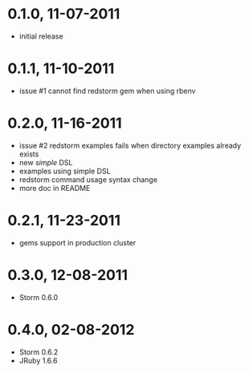 # 0.1.0, 11-07-2011
- initial release

# 0.1.1, 11-10-2011
- issue #1 cannot find redstorm gem when using rbenv

# 0.2.0, 11-16-2011
- issue #2 redstorm examples fails when directory examples already exists
- new *simple* DSL
- examples using simple DSL
- redstorm command usage syntax change
- more doc in README

# 0.2.1, 11-23-2011
- gems support in production cluster

# 0.3.0, 12-08-2011
- Storm 0.6.0

# 0.4.0, 02-08-2012
- Storm 0.6.2
- JRuby 1.6.6